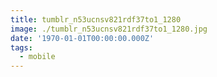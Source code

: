 ```yaml
---
title: tumblr_n53ucnsv821rdf37to1_1280
image: ./tumblr_n53ucnsv821rdf37to1_1280.jpg
date: '1970-01-01T00:00:00.000Z'
tags:
  - mobile
---
```


